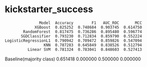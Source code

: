 # kickstarter_success

                   Model  Accuracy        F1   AUC_ROC       MCC
                 XGBoost  0.825252  0.748684  0.903745  0.614750
            RandomForest  0.817475  0.736286  0.895480  0.596774
           SGDClassifier  0.793230  0.712834  0.859790  0.552224
    LogisticRegressionL1  0.790942  0.709472  0.859826  0.547094
                     KNN  0.787283  0.645849  0.838526  0.512794
              Linear SVM  0.781324  0.783041  0.848603  0.527413
Baseline(majority class)  0.651418  0.000000  0.500000  0.000000

